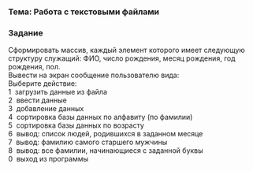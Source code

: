 ### Teма: Работа с текстовыми файлами  
### Задание  
  
Сформировать массив, каждый элемент которого имеет следующую структуру служащий: ФИО, число рождения,  месяц рождения, год рождения, пол.    
Вывести на экран сообщение пользователю вида:    
Выберите действие:   
1 ­ загрузить данные из файла   
2 ­ ввести данные  
3 ­ добавление данных  
4 ­ сортировка базы данных по алфавиту (по фамилии)  
5 ­ сортировка базы данных по возрасту  
6 ­ вывод: список людей, родившихся в заданном месяце  
7 ­ вывод: фамилию самого старшего мужчины   
8 ­ вывод: все фамилии, начинающиеся с заданной буквы  
0 ­ выход из программы  


